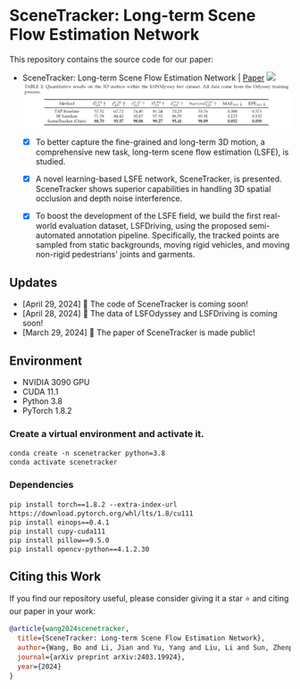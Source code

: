 # SceneTracker: Long-term Scene Flow Estimation Network
This repository contains the source code for our paper:
- SceneTracker: Long-term Scene Flow Estimation Network | [Paper](https://arxiv.org/pdf/2403.19924.pdf)
  <img src="./asset/odyssey_test-24_0424.jpg" width="800"/>
  <img src="./asset/metric_3d.png" width="800"/>
  - [x] To better capture the fine-grained and long-term 3D motion, a comprehensive new task, long-term scene flow estimation (LSFE), is studied.
  - [x] A novel learning-based LSFE network, SceneTracker, is presented. SceneTracker shows superior capabilities in handling 3D spatial occlusion and depth noise interference.
  - [x] To boost the development of the LSFE field, we build the first real-world evaluation dataset, LSFDriving, using the proposed semi-automated annotation pipeline. Specifically, the tracked points are sampled from static backgrounds, moving rigid vehicles, and moving non-rigid pedestrians' joints and garments.


  

## Updates
- [April 29, 2024] 📣 The code of SceneTracker is coming soon!
- [April 28, 2024] 📣 The data of LSFOdyssey and LSFDriving is coming soon!
- [March 29, 2024] 📣 The paper of SceneTracker is made public!

## Environment
* NVIDIA 3090 GPU
* CUDA 11.1
* Python 3.8
* PyTorch 1.8.2

### Create a virtual environment and activate it.
```
conda create -n scenetracker python=3.8
conda activate scenetracker
```

### Dependencies
```
pip install torch==1.8.2 --extra-index-url https://download.pytorch.org/whl/lts/1.8/cu111
pip install einops==0.4.1
pip install cupy-cuda111
pip install pillow==9.5.0
pip install opencv-python==4.1.2.30
```

## Citing this Work

If you find our repository useful, please consider giving it a star ⭐ and citing our paper in your work:

```bibtex
@article{wang2024scenetracker,
  title={SceneTracker: Long-term Scene Flow Estimation Network},
  author={Wang, Bo and Li, Jian and Yu, Yang and Liu, Li and Sun, Zhenping and Hu, Dewen},
  journal={arXiv preprint arXiv:2403.19924},
  year={2024}
}
```
